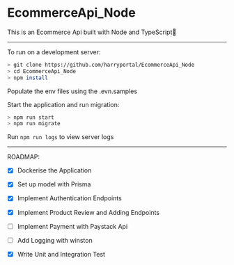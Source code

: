 # EcommerceApi_Node
This is an Ecommerce Api built with Node and TypeScript:rocket:

***
To run on a development server: 

```sh
> git clone https://github.com/harryportal/EcommerceApi_Node
> cd EcommerceApi_Node
> npm install
```

Populate the env files using the .evn.samples

Start the application and run migration:
```sh
> npm run start
> npm run migrate
```

Run `npm run logs` to view server logs
***

ROADMAP:
- [x] Dockerise the Application
- [x] Set up model with Prisma
- [x] Implement Authentication Endpoints
- [x] Implement Product Review and Adding Endpoints
- [ ] Implement Payment with Paystack Api
- [ ] Add Logging with winston
- [x] Write Unit and Integration Test

